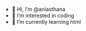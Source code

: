 - 👋 Hi, I’m @aniasthana
- 👀 I’m interested in coding
- 🌱 I’m currently learning html

<!---
aniasthana/aniasthana is a ✨ special ✨ repository because its `README.md` (this file) appears on your GitHub profile.
You can click the Preview link to take a look at your changes.
--->
